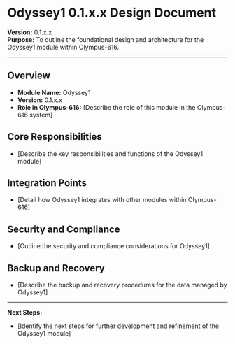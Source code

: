
# Odyssey1 0.1.x.x Design Document

**Version:** 0.1.x.x  
**Purpose:** To outline the foundational design and architecture for the Odyssey1 module within Olympus-616.

---

## Overview

- **Module Name:** Odyssey1
- **Version:** 0.1.x.x
- **Role in Olympus-616:** [Describe the role of this module in the Olympus-616 system]

## Core Responsibilities

- [Describe the key responsibilities and functions of the Odyssey1 module]

## Integration Points

- [Detail how Odyssey1 integrates with other modules within Olympus-616]

## Security and Compliance

- [Outline the security and compliance considerations for Odyssey1]

## Backup and Recovery

- [Describe the backup and recovery procedures for the data managed by Odyssey1]

---

**Next Steps:**
- [Identify the next steps for further development and refinement of the Odyssey1 module]
